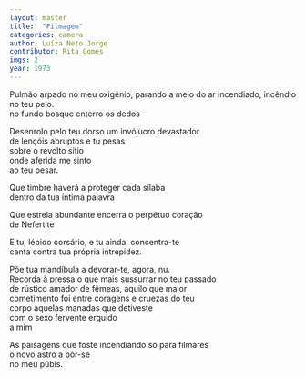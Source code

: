 ```yaml
---
layout: master
title:  "Filmagem"
categories: camera
author: Luíza Neto Jorge
contributor: Rita Gomes
imgs: 2
year: 1973
---
```


Pulmão arpado no meu oxigênio, parando
a meio do ar incendiado, incêndio no teu pelo.  
no fundo bosque enterro os dedos  
  
Desenrolo pelo teu dorso um invólucro devastador  
de lençóis abruptos e tu pesas  
sobre o revolto sítio  
onde aferida me sinto  
ao teu pesar.  
  
Que timbre haverá a proteger cada sílaba  
dentro da tua íntima palavra  
  
Que estrela abundante encerra o perpétuo coração  
de Nefertite  
  
E tu, lépido corsário, e tu ainda, concentra-te  
canta contra tua própria intrepidez.  
  
Põe tua mandíbula a devorar-te, agora, nu.  
Recorda à pressa o que mais sussurrar no teu passado  
de rústico amador de fêmeas, aquilo que maior  
cometimento foi entre coragens e cruezas do teu  
corpo   aquelas manadas que detiveste  
com o sexo fervente erguido  
a mim  
 
As paisagens que foste incendiando só para filmares  
o novo astro a pôr-se  
no meu púbis.  

